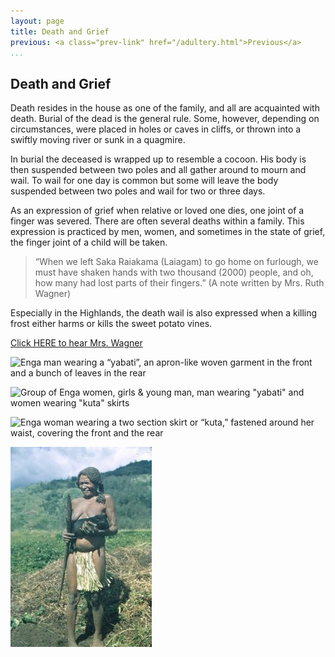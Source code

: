 ```yaml
---
layout: page
title: Death and Grief
previous: <a class="prev-link" href="/adultery.html">Previous</a>
...
```

## Death and Grief

Death resides in the house as one of the family, and all are acquainted
with death. Burial of the dead is the general rule. Some, however,
depending on circumstances, were placed in holes or caves in cliffs, or
thrown into a swiftly moving river or sunk in a quagmire.

In burial the deceased is wrapped up to resemble a cocoon. His body is
then suspended between two poles and all gather around to mourn and
wail. To wail for one day is common but some will leave the body
suspended between two poles and wail for two or three days.

As an expression of grief when relative or loved one dies, one joint of a
finger was severed. There are often several deaths within a family. This
expression is practiced by men, women, and sometimes in the state of
grief, the finger joint of a child will be taken.

> “When we left Saka Raiakama (Laiagam) to go home on
> furlough, we must have shaken hands with two thousand (2000)
> people, and oh, how many had lost parts of their fingers.”
> (A note written by Mrs. Ruth Wagner)

Especially in the Highlands, the death wail is also expressed when a killing
frost either harms or kills the sweet potato vines.

[Click HERE to hear Mrs. Wagner](audio/074-001.mp3)

![Enga man wearing a “yabati”, an apron-like
woven garment in the front and a bunch of leaves in the rear](images/075-01.jpg)

![Group of Enga women, girls & young man, man wearing "yabati"
and women wearing "kuta" skirts](images/075-02.jpg)

![Enga woman wearing a two section skirt or “kuta,” fastened
around her waist, covering the front and the rear](images/075-03.jpg)

![Girl wearing a “kuta”](images/075-04.jpg)